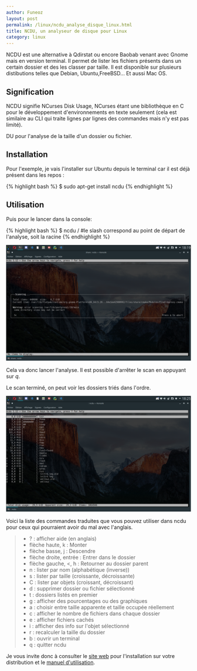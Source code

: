 ```yaml
---
author: Funeoz
layout: post
permalink: /linux/ncdu_analyse_disque_linux.html
title: NCDU, un analyseur de disque pour Linux
category: linux
---
```


NCDU est une alternative à Qdirstat ou encore Baobab venant avec Gnome mais en version terminal. Il permet de lister les fichiers présents dans un certain dossier et des les classer par taille. Il est disponible sur plusieurs distibutions telles que Debian, Ubuntu,FreeBSD... Et aussi Mac OS.

## Signification 

NCDU signifie NCurses Disk Usage, NCurses étant une bibliothèque en C pour le développement d'environnements en texte seulement (cela est similaire au CLI qui traite lignes par lignes des commandes mais n'y est pas limité).

DU pour l'analyse de la taille d'un dossier ou fichier.

## Installation

Pour l'exemple, je vais l'installer sur Ubuntu depuis le terminal car il est déjà présent dans les repos :

{% highlight bash %}
$ sudo apt-get install ncdu
{% endhighlight %}

## Utilisation

Puis pour le lancer dans la console:

{% highlight bash %}
$ ncdu /
#le slash correspond au point de départ de l'analyse, soit la racine
{% endhighlight %}

![ncdu](/assets/2018-10-14/image1ncdu.png)

Cela va donc lancer l'analyse. Il est possible d'arrêter le scan en appuyant sur *q*.

Le scan terminé, on peut voir les dossiers triés dans l'ordre.

![ncdu2](/assets/2018-10-14/image2ncdu.png)

Voici la liste des commandes traduites que vous pouvez utiliser dans ncdu pour ceux qui pourraient avoir du mal avec l'anglais.

> * ? : afficher aide (en anglais) 
> * flèche haute, k : Monter 
> * flèche basse, j : Descendre
> * flèche droite, entrée : Entrer dans le dossier
> * flèche gauche, <, h : Retourner au dossier parent
> * n : lister par nom (alphabétique (inverse))
> * s : lister par taille (croissante, décroissante)
> * C : lister par objets (croissant, décroissant)
> * d : supprimer dossier ou fichier sélectionné
> * t : dossiers listés en premier
> * g : afficher des pourcentages ou des graphiques
> * a : choisir entre taille apparente et taille occupée réellement
> * c : afficher le nombre de fichiers dans chaque dossier
> * e : afficher fichiers cachés
> * i : afficher des info sur l'objet sélectionné
> * r : recalculer la taille du dossier
> * b : ouvrir un terminal 
> * q : quitter ncdu

Je vous invite donc à consulter le [site web](https://dev.yorhel.nl/ncdu) pour l'installation sur votre distribution et le [manuel d'utilisation](https://dev.yorhel.nl/ncdu/man).